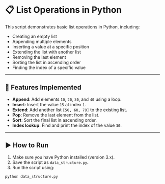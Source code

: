 # 📋 List Operations in Python

This script demonstrates basic list operations in Python, including:

- Creating an empty list
- Appending multiple elements
- Inserting a value at a specific position
- Extending the list with another list
- Removing the last element
- Sorting the list in ascending order
- Finding the index of a specific value

---

## 🔧 Features Implemented

- **Append**: Add elements `10`, `20`, `30`, and `40` using a loop.
- **Insert**: Insert the value `15` at index `1`.
- **Extend**: Add another list `[50, 60, 70]` to the existing list.
- **Pop**: Remove the last element from the list.
- **Sort**: Sort the final list in ascending order.
- **Index lookup**: Find and print the index of the value `30`.

---

## ▶️ How to Run

1. Make sure you have Python installed (version 3.x).
2. Save the script as `data_structure.py`.
3. Run the script using:

```bash
python data_structure.py
